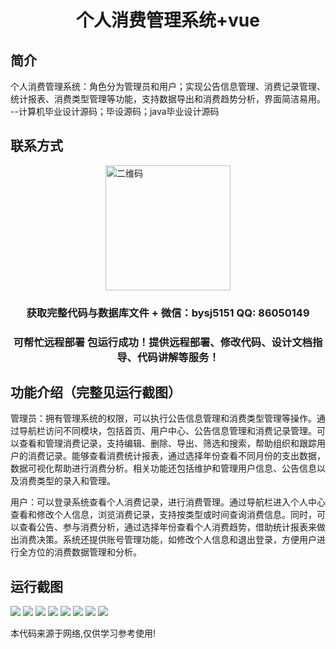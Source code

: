 <p><h1 align="center">个人消费管理系统+vue</h1></p>

## 简介
个人消费管理系统：角色分为管理员和用户；实现公告信息管理、消费记录管理、统计报表、消费类型管理等功能，支持数据导出和消费趋势分析，界面简洁易用。    --计算机毕业设计源码；毕设源码；java毕业设计源码


## 联系方式
<img src="https://bs-1329754181.cos.ap-shanghai.myqcloud.com/wx.jpg" alt="二维码" style="display: block; margin: 0 auto;" width="200px">
<p><h3 align="center">获取完整代码与数据库文件 + 微信：bysj5151 QQ: 86050149</h3></p>
<p><h3 align="center">可帮忙远程部署 包运行成功！提供远程部署、修改代码、设计文档指导、代码讲解等服务！</h3></p>

## 功能介绍（完整见运行截图）
管理员：拥有管理系统的权限，可以执行公告信息管理和消费类型管理等操作。通过导航栏访问不同模块，包括首页、用户中心、公告信息管理和消费记录管理。可以查看和管理消费记录，支持编辑、删除、导出、筛选和搜索，帮助组织和跟踪用户的消费记录。能够查看消费统计报表，通过选择年份查看不同月份的支出数据，数据可视化帮助进行消费分析。相关功能还包括维护和管理用户信息、公告信息以及消费类型的录入和管理。

用户：可以登录系统查看个人消费记录，进行消费管理。通过导航栏进入个人中心查看和修改个人信息，浏览消费记录，支持按类型或时间查询消费信息。同时，可以查看公告、参与消费分析，通过选择年份查看个人消费趋势，借助统计报表来做出消费决策。系统还提供账号管理功能，如修改个人信息和退出登录，方便用户进行全方位的消费数据管理和分析。


## 运行截图
![](https://bs-1329754181.cos.ap-shanghai.myqcloud.com/ssm/PersonalConsumptionManagementSystem/img/001.jpg)
![](https://bs-1329754181.cos.ap-shanghai.myqcloud.com/ssm/PersonalConsumptionManagementSystem/img/002.jpg)
![](https://bs-1329754181.cos.ap-shanghai.myqcloud.com/ssm/PersonalConsumptionManagementSystem/img/003.jpg)
![](https://bs-1329754181.cos.ap-shanghai.myqcloud.com/ssm/PersonalConsumptionManagementSystem/img/004.jpg)
![](https://bs-1329754181.cos.ap-shanghai.myqcloud.com/ssm/PersonalConsumptionManagementSystem/img/005.jpg)
![](https://bs-1329754181.cos.ap-shanghai.myqcloud.com/ssm/PersonalConsumptionManagementSystem/img/006.jpg)
![](https://bs-1329754181.cos.ap-shanghai.myqcloud.com/ssm/PersonalConsumptionManagementSystem/img/007.jpg)
![](https://bs-1329754181.cos.ap-shanghai.myqcloud.com/ssm/PersonalConsumptionManagementSystem/img/008.jpg)

<p>本代码来源于网络,仅供学习参考使用!</p>
